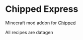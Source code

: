 # Chipped Express
 Minecraft mod addon for [Chipped](https://legacy.curseforge.com/minecraft/mc-mods/chipped)

 All recipes are datagen
 
